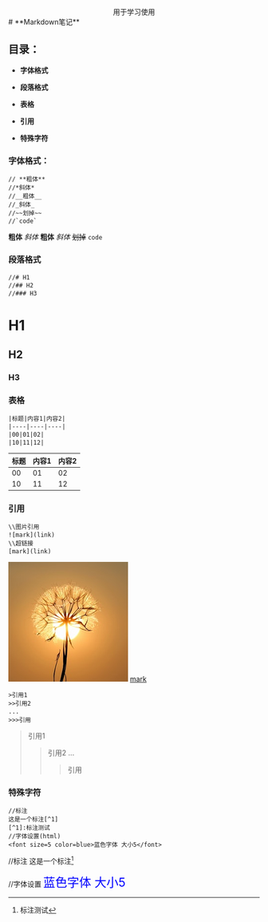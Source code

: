 <center>用于学习使用</center>
#  **Markdown笔记**  

## 目录：

- **字体格式**
- **段落格式**

- **表格**
- **引用**
- **特殊字符**

### 字体格式：

```
// **粗体**
//*斜体*
//__粗体__
//_斜体_
//~~划掉~~
//`code`
```

 **粗体**
*斜体*
__粗体__
_斜体_
~~划掉~~
`code`

### 段落格式

```
//# H1
//## H2
//### H3
```

# H1

## H2

### H3

### 表格

```
|标题|内容1|内容2|
|----|----|----|
|00|01|02|
|10|11|12|
```

| 标题 | 内容1 | 内容2 |
| ---- | ----- | ----- |
| 00   | 01    | 02    |
| 10   | 11    | 12    |

### 引用  

```
\\图片引用
![mark](link)
\\超链接
[mark](link)
```



![mark](https://raw.githubusercontent.com/KxGitHub4/hugo/main/Dandelion.jpg)
[mark](https://raw.githubusercontent.com/KxGitHub4/hugo/main/Dandelion.jpg)

``` 
>引用1
>>引用2
...
>>>引用
```

>引用1
>
>>引用2
>>...
>>
>>>引用

### 特殊字符

```
//标注
这是一个标注[^1]
[^1]:标注测试
//字体设置(html)
<font size=5 color=blue>蓝色字体 大小5</font>

```

//标注
这是一个标注[^1]

[^1]: 标注测试

//字体设置
<font size=5 color=blue>蓝色字体 大小5</font>

